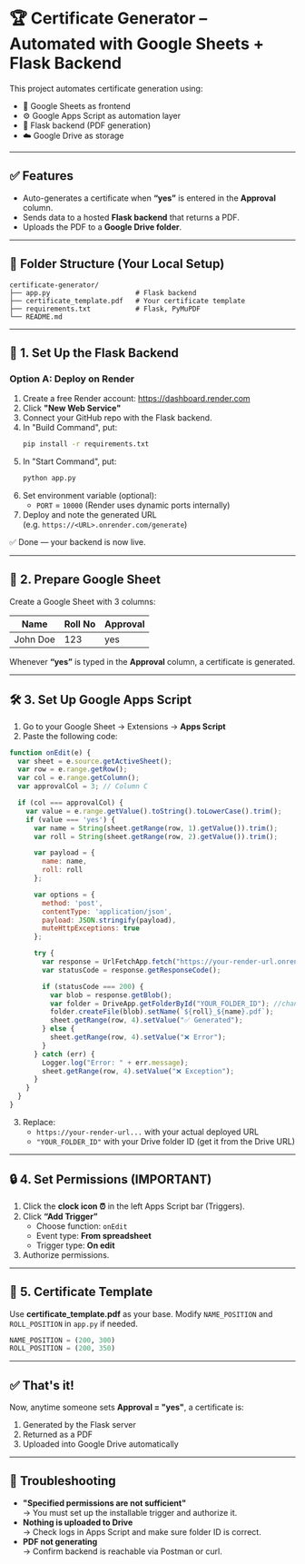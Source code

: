 
# 🏆 Certificate Generator – Automated with Google Sheets + Flask Backend

This project automates certificate generation using:
- 📄 Google Sheets as frontend
- ⚙️ Google Apps Script as automation layer
- 🧠 Flask backend (PDF generation)
- ☁️ Google Drive as storage

---

## ✅ Features

- Auto-generates a certificate when **“yes”** is entered in the **Approval** column.
- Sends data to a hosted **Flask backend** that returns a PDF.
- Uploads the PDF to a **Google Drive folder**.

---

## 📁 Folder Structure (Your Local Setup)

```
certificate-generator/
├── app.py                     # Flask backend
├── certificate_template.pdf   # Your certificate template
├── requirements.txt           # Flask, PyMuPDF
└── README.md
```

---

## 🚀 1. Set Up the Flask Backend

### Option A: Deploy on Render

1. Create a free Render account: https://dashboard.render.com
2. Click **"New Web Service"**
3. Connect your GitHub repo with the Flask backend.
4. In "Build Command", put:
   ```bash
   pip install -r requirements.txt
   ```
5. In "Start Command", put:
   ```bash
   python app.py
   ```
6. Set environment variable (optional):
   - `PORT` = `10000` (Render uses dynamic ports internally)
7. Deploy and note the generated URL  
   (e.g. `https://<URL>.onrender.com/generate`)

✅ Done — your backend is now live.

---

## 🧾 2. Prepare Google Sheet

Create a Google Sheet with 3 columns:

| Name | Roll No | Approval |
|------|---------|----------|
| John Doe | 123 | yes |

Whenever **“yes”** is typed in the **Approval** column, a certificate is generated.

---

## 🛠️ 3. Set Up Google Apps Script

1. Go to your Google Sheet → Extensions → **Apps Script**
2. Paste the following code:

```javascript
function onEdit(e) {
  var sheet = e.source.getActiveSheet();
  var row = e.range.getRow();
  var col = e.range.getColumn();
  var approvalCol = 3; // Column C

  if (col === approvalCol) {
    var value = e.range.getValue().toString().toLowerCase().trim();
    if (value === 'yes') {
      var name = String(sheet.getRange(row, 1).getValue()).trim();
      var roll = String(sheet.getRange(row, 2).getValue()).trim();

      var payload = {
        name: name,
        roll: roll
      };

      var options = {
        method: 'post',
        contentType: 'application/json',
        payload: JSON.stringify(payload),
        muteHttpExceptions: true
      };

      try {
        var response = UrlFetchApp.fetch("https://your-render-url.onrender.com/generate", options); // change -> https://your-render-url
        var statusCode = response.getResponseCode();

        if (statusCode === 200) {
          var blob = response.getBlob();
          var folder = DriveApp.getFolderById("YOUR_FOLDER_ID"); //change -> YOUR_FOLDER_ID
          folder.createFile(blob).setName(`${roll}_${name}.pdf`);
          sheet.getRange(row, 4).setValue("✅ Generated");
        } else {
          sheet.getRange(row, 4).setValue("❌ Error");
        }
      } catch (err) {
        Logger.log("Error: " + err.message);
        sheet.getRange(row, 4).setValue("❌ Exception");
      }
    }
  }
}
```

3. Replace:
   - `https://your-render-url...` with your actual deployed URL
   - `"YOUR_FOLDER_ID"` with your Drive folder ID (get it from the Drive URL)

---

## 🔒 4. Set Permissions (IMPORTANT)

1. Click the **clock icon ⏰** in the left Apps Script bar (Triggers).
2. Click **“Add Trigger”**
   - Choose function: `onEdit`
   - Event type: **From spreadsheet**
   - Trigger type: **On edit**
3. Authorize permissions.

---

## 📄 5. Certificate Template

Use **certificate_template.pdf** as your base.
Modify `NAME_POSITION` and `ROLL_POSITION` in `app.py` if needed.

```python
NAME_POSITION = (200, 300)
ROLL_POSITION = (200, 350)
```

---

## ✅ That's it!

Now, anytime someone sets **Approval = "yes"**, a certificate is:

1. Generated by the Flask server
2. Returned as a PDF
3. Uploaded into Google Drive automatically

---

## 🧠 Troubleshooting

- **"Specified permissions are not sufficient"**  
  → You must set up the installable trigger and authorize it.
- **Nothing is uploaded to Drive**  
  → Check logs in Apps Script and make sure folder ID is correct.
- **PDF not generating**  
  → Confirm backend is reachable via Postman or curl.
